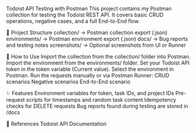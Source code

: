 Todoist API Testing with Postman
This project contains my Postman collection for testing the Todoist REST API.
It covers basic CRUD operations, negative cases, and a full End-to-End flow.

📂 Project Structure
collection/      → Postman collection export (.json)
environments/    → Postman environment export (.json)
docs/            → Bug reports and testing notes
screenshots/     → Optional screenshots from UI or Runner

🚀 How to Use
Import the collection from the collection/ folder into Postman.
Import the environment from the environments/ folder.
Set your Todoist API token in the token variable (Current value).
Select the environment in Postman.
Run the requests manually or via Postman Runner:
  CRUD scenarios
  Negative scenarios
  End-to-End scenario

✨ Features
Environment variables for token, task IDs, and project IDs
Pre-request scripts for timestamps and random task content
Idempotency checks for DELETE requests
Bug reports found during testing are stored in /docs

📖 References
Todoist API Documentation
